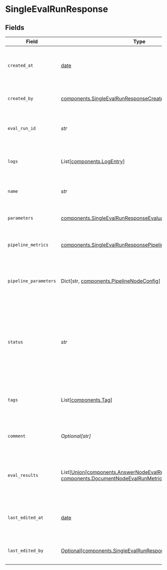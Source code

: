 # SingleEvalRunResponse


## Fields

| Field                                                                                                                                                | Type                                                                                                                                                 | Required                                                                                                                                             | Description                                                                                                                                          |
| ---------------------------------------------------------------------------------------------------------------------------------------------------- | ---------------------------------------------------------------------------------------------------------------------------------------------------- | ---------------------------------------------------------------------------------------------------------------------------------------------------- | ---------------------------------------------------------------------------------------------------------------------------------------------------- |
| `created_at`                                                                                                                                         | [date](https://docs.python.org/3/library/datetime.html#date-objects)                                                                                 | :heavy_check_mark:                                                                                                                                   | The date and time when the evaluation run was created.                                                                                               |
| `created_by`                                                                                                                                         | [components.SingleEvalRunResponseCreatedBy](../../models/components/singleevalrunresponsecreatedby.md)                                               | :heavy_check_mark:                                                                                                                                   | The user who created the eval run.                                                                                                                   |
| `eval_run_id`                                                                                                                                        | *str*                                                                                                                                                | :heavy_check_mark:                                                                                                                                   | A unique identifier of the evaluation run.                                                                                                           |
| `logs`                                                                                                                                               | List[[components.LogEntry](../../models/components/logentry.md)]                                                                                     | :heavy_check_mark:                                                                                                                                   | Contains the logs of the evaluation run.                                                                                                             |
| `name`                                                                                                                                               | *str*                                                                                                                                                | :heavy_check_mark:                                                                                                                                   | Unique name of an evaluation run.                                                                                                                    |
| `parameters`                                                                                                                                         | [components.SingleEvalRunResponseEvaluationRunParameters](../../models/components/singleevalrunresponseevaluationrunparameters.md)                   | :heavy_check_mark:                                                                                                                                   | Parameters set for this evaluation run                                                                                                               |
| `pipeline_metrics`                                                                                                                                   | [components.SingleEvalRunResponsePipelineMetrics](../../models/components/singleevalrunresponsepipelinemetrics.md)                                   | :heavy_check_mark:                                                                                                                                   | The metrics for the whole pipeline.                                                                                                                  |
| `pipeline_parameters`                                                                                                                                | Dict[str, [components.PipelineNodeConfig](../../models/components/pipelinenodeconfig.md)]                                                            | :heavy_check_mark:                                                                                                                                   | The parameters for each pipeline node with key and value.                                                                                            |
| `status`                                                                                                                                             | *str*                                                                                                                                                | :heavy_check_mark:                                                                                                                                   | Status of the evaluation run. Returns one of these values: CREATED, STARTED, FAILED, ENDED.                                                          |
| `tags`                                                                                                                                               | List[[components.Tag](../../models/components/tag.md)]                                                                                               | :heavy_check_mark:                                                                                                                                   | A list of tags associated with the evaluation run.                                                                                                   |
| `comment`                                                                                                                                            | *Optional[str]*                                                                                                                                      | :heavy_minus_sign:                                                                                                                                   | Add a comment about this evaluation run.                                                                                                             |
| `eval_results`                                                                                                                                       | List[[Union[components.AnswerNodeEvalRunMetric, components.DocumentNodeEvalRunMetric]](../../models/components/singleevalrunresponseevalresults.md)] | :heavy_minus_sign:                                                                                                                                   | Contains the evaluated pipeline nodes and their overall metrics.                                                                                     |
| `last_edited_at`                                                                                                                                     | [date](https://docs.python.org/3/library/datetime.html#date-objects)                                                                                 | :heavy_minus_sign:                                                                                                                                   | The date and time when the evaluation run was last edited.                                                                                           |
| `last_edited_by`                                                                                                                                     | [Optional[components.SingleEvalRunResponseSchemasCreatedBy]](../../models/components/singleevalrunresponseschemascreatedby.md)                       | :heavy_minus_sign:                                                                                                                                   | The user who created the eval run.                                                                                                                   |